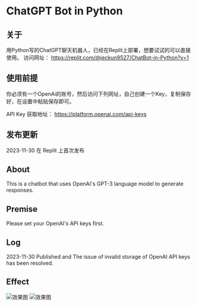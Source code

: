 # ChatGPT Bot in Python

## 关于

用Python写的ChatGPT聊天机器人，已经在Replit上部署，想要试试的可以直接使用。
访问网址： https://replit.com/@jeckun9527/ChatBot-in-Python?v=1

## 使用前提

你必须有一个OpenAi的账号，然后访问下列网址，自己创建一个Key，复制保存好，在设置中粘贴保存即可。

API Key 获取地址： https://platform.openai.com/api-keys

## 发布更新
2023-11-30 在 Replit 上首次发布

## About
This is a chatbot that uses OpenAI's GPT-3 language model to generate responses.

## Premise
Please set your OpenAI's API keys first.

## Log
2023-11-30 Published and The issue of invalid storage of OpenAI API keys has been resolved.

## Effect
![效果图](https://github.com/jeckun/ChatGPT-bot-in-python/blob/main/static/img/2566-11-30-20.29.55.webp)
![效果图](https://github.com/jeckun/ChatGPT-bot-in-python/blob/main/static/img/2566-11-30-20.30.24.webp)
